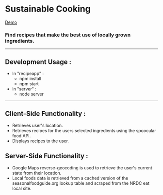 # Sustainable Cooking
[Demo](https://localingredients.herokuapp.com)
### Find recipes that make the best use of locally grown ingredients.
***
## Development Usage :
- In "recipeapp" :
  * npm install
  * npm start
- In "server" :
  * node server

***

## Client-Side Functionality :
- Retrieves user's location.
- Retrieves recipes for the users selected ingredients using the spoocular food API.
- Displays recipes to the user.

## Server-Side Functionality :
- Google Maps reverse-geocoding is used to retrieve the user's current state from their location.
- Local foods data is retrieved from a cached version of the seasonalfoodguide.org lookup table and scraped from the NRDC eat local site.
